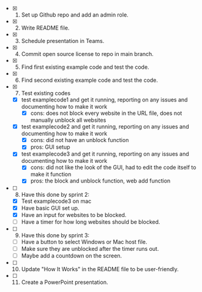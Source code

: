 
- [x] 1. Set up Github repo and add an admin role.
- [x] 2. Write README file.
- [x] 3. Schedule presentation in Teams.
- [x] 4. Commit open source license to repo in main branch.
- [x] 5. Find first existing example code and test the code.
- [x] 6. Find second existing example code and test the code.
- [x] 7. Test existing codes
    - [x] test examplecode1 and get it running, reporting on any issues and documenting how to make it work
        - [x] cons: does not block every website in the URL file, does not manually unblock all websites       
    - [x] test examplecode2 and get it running, reporting on any issues and documenting how to make it work
        - [x] cons: did not have an unblock function
        - [x] pros: GUI setup
    - [x] test examplecode3 and get it running, reporting on any issues and documenting how to make it work
        - [x] cons: did not like the look of the GUI, had to edit the code itself to make it function
        - [x] pros: the block and unblock function, web add function
- [ ] 8. Have this done by sprint 2:
    - [x] Test examplecode3 on mac
    - [x] Have basic GUI set up.
    - [x] Have an input for websites to be blocked.
    - [ ] Have a timer for how long websites should be blocked.
- [ ] 9. Have this done by sprint 3:
    - [ ] Have a button to select Windows or Mac host file.
    - [ ] Make sure they are unblocked after the timer runs out.
    - [ ] Maybe add a countdown on the screen.
- [ ] 10. Update "How It Works" in the README file to be user-friendly.
- [ ] 11. Create a PowerPoint presentation.
